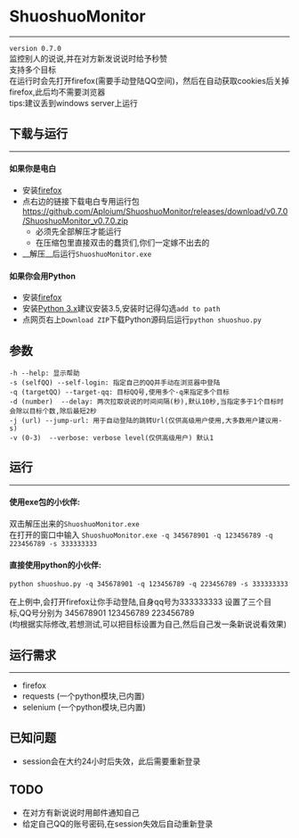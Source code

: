# ShuoshuoMonitor  
---
`version 0.7.0`  
监控别人的说说,并在对方新发说说时给予秒赞  
支持多个目标  
在运行时会先打开firefox(需要手动登陆QQ空间)，然后在自动获取cookies后关掉firefox,此后均不需要浏览器  
tips:建议丢到windows server上运行
  
## 下载与运行  
---
#### 如果你是电白
 - 安装[firefox](http://www.firefox.com.cn/)  
 - 点右边的链接下载电白专用运行包  https://github.com/Aploium/ShuoshuoMonitor/releases/download/v0.7.0/ShuoshuoMonitor_v0.7.0.zip  
   - 必须先全部解压才能运行  
   - 在压缩包里直接双击的蠢货们,你们一定嫁不出去的  
 - __解压__后运行`ShuoshuoMonitor.exe`  

#### 如果你会用Python
 - 安装[firefox](http://www.firefox.com.cn/)  
 - 安装[Python 3.x](https://www.python.org/downloads/)建议安装3.5,安装时记得勾选`add to path`  
 - 点网页右上`Download ZIP`下载Python源码后运行`python shuoshuo.py`  
   


## 参数  
    -h --help: 显示帮助  
    -s (selfQQ) --self-login: 指定自己的QQ并手动在浏览器中登陆  
    -q (targetQQ) --target-qq: 目标QQ号,使用多个-q来指定多个目标  
    -d (number)  --delay: 两次拉取说说的时间间隔(秒),默认10秒,当指定多于1个目标时会除以目标个数,除后最短2秒  
    -j (url) --jump-url: 用于自动登陆的跳转Url(仅供高级用户使用,大多数用户建议用-s)  
    -v (0-3)  --verbose: verbose level(仅供高级用户) 默认1  
 
## 运行  
---
#### 使用exe包的小伙伴:
双击解压出来的`ShuoshuoMonitor.exe`  
在打开的窗口中输入
`ShuoshuoMonitor.exe -q 345678901 -q 123456789 -q 223456789 -s 333333333`
  
#### 直接使用python的小伙伴: 
`python shuoshuo.py -q 345678901 -q 123456789 -q 223456789 -s 333333333`  
  
  
在上例中,会打开firefox让你手动登陆,自身qq号为333333333
设置了三个目标,QQ号分别为 345678901 123456789 223456789  
(均根据实际修改,若想测试,可以把目标设置为自己,然后自己发一条新说说看效果)  

## 运行需求  
---
 - firefox  
 - requests (一个python模块,已内置)  
 - selenium (一个python模块,已内置)  

## 已知问题  
 - session会在大约24小时后失效，此后需要重新登录  

## TODO  
 - 在对方有新说说时用邮件通知自己  
 - 给定自己QQ的账号密码,在session失效后自动重新登录  
